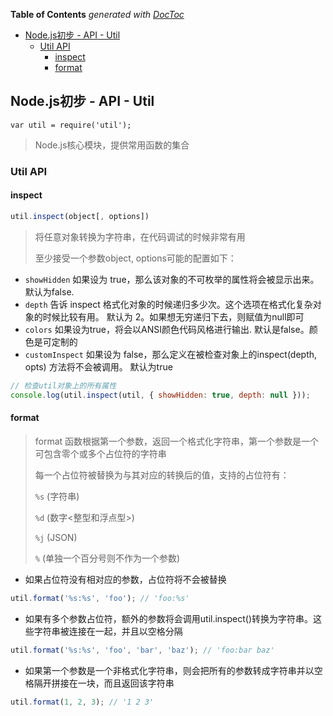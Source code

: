 <!-- START doctoc generated TOC please keep comment here to allow auto update -->
<!-- DON'T EDIT THIS SECTION, INSTEAD RE-RUN doctoc TO UPDATE -->
**Table of Contents**  *generated with [DocToc](https://github.com/thlorenz/doctoc)*

- [Node.js初步 - API - Util](#nodejs%E5%88%9D%E6%AD%A5---api---util)
  - [Util API](#util-api)
    - [inspect](#inspect)
    - [format](#format)

<!-- END doctoc generated TOC please keep comment here to allow auto update -->

## Node.js初步 - API - Util

`var util = require('util');`

> Node.js核心模块，提供常用函数的集合

### Util API

#### inspect

```js
util.inspect(object[, options])
```
> 将任意对象转换为字符串，在代码调试的时候非常有用
> 
> 至少接受一个参数object, options可能的配置如下：

- `showHidden` 如果设为 true，那么该对象的不可枚举的属性将会被显示出来。默认为false.
- `depth` 告诉 inspect 格式化对象的时候递归多少次。这个选项在格式化复杂对象的时候比较有用。 默认为 2。如果想无穷递归下去，则赋值为null即可
- `colors` 如果设为true，将会以ANSI颜色代码风格进行输出. 默认是false。颜色是可定制的
- `customInspect` 如果设为 false，那么定义在被检查对象上的inspect(depth, opts) 方法将不会被调用。 默认为true

```js
// 检查util对象上的所有属性
console.log(util.inspect(util, { showHidden: true, depth: null }));
```

#### format

> format 函数根据第一个参数，返回一个格式化字符串，第一个参数是一个可包含零个或多个占位符的字符串
> 
> 每一个占位符被替换为与其对应的转换后的值，支持的占位符有：
> 
> `%s` (字符串)
> 
> `%d` (数字<整型和浮点型>)
> 
> `%j` (JSON)
> 
> `%` (单独一个百分号则不作为一个参数)

- 如果占位符没有相对应的参数，占位符将不会被替换

```js
util.format('%s:%s', 'foo'); // 'foo:%s'
```

- 如果有多个参数占位符，额外的参数将会调用util.inspect()转换为字符串。这些字符串被连接在一起，并且以空格分隔

```js
util.format('%s:%s', 'foo', 'bar', 'baz'); // 'foo:bar baz'
```

- 如果第一个参数是一个非格式化字符串，则会把所有的参数转成字符串并以空格隔开拼接在一块，而且返回该字符串

```js
util.format(1, 2, 3); // '1 2 3'
```

